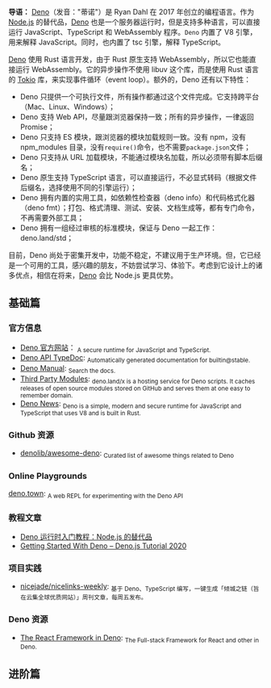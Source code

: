 **导语：** [Deno](https://nicelinks.site/redirect?url=https://deno.land/)（发音："蒂诺"）是 Ryan Dahl 在 2017 年创立的编程语言。作为 [Node.js](https://nicelinks.site/post/5f376ebe1751843ef894c899) 的替代品，[Deno](https://nicelinks.site/redirect?url=https://deno.land/) 也是一个服务器运行时，但是支持多种语言，可以直接运行 JavaScript、TypeScript 和 WebAssembly 程序。`Deno` 内置了 V8 引擎，用来解释 JavaScript。同时，也内置了 tsc 引擎，解释 TypeScript。

[Deno](https://nicelinks.site/redirect?url=https://deno.land/) 使用 Rust 语言开发，由于 Rust 原生支持 WebAssembly，所以它也能直接运行 WebAssembly。它的异步操作不使用 libuv 这个库，而是使用 Rust 语言的 [Tokio](https://nicelinks.site/redirect?url=https://github.com/tokio-rs/tokio) 库，来实现事件循环（event loop）。额外的，Deno 还有以下特性：

- Deno 只提供一个可执行文件，所有操作都通过这个文件完成。它支持跨平台（Mac、Linux、Windows）；
- Deno 支持 Web API，尽量跟浏览器保持一致；所有的异步操作，一律返回 Promise；
- Deno 只支持 ES 模块，跟浏览器的模块加载规则一致。没有 npm，没有 npm_modules 目录，没有`require()`命令，也不需要`package.json`文件；
- Deno 只支持从 URL 加载模块，不能通过模块名加载，所以必须带有脚本后缀名；
- Deno 原生支持 TypeScript 语言，可以直接运行，不必显式转码（根据文件后缀名，选择使用不同的引擎运行）；
- Deno 拥有内置的实用工具，如依赖性检查器（deno info）和代码格式化器（deno fmt）；打包、格式清理、测试、安装、文档生成等，都有专门命令，不再需要外部工具；
- Deno 拥有一组经过审核的标准模块，保证与 Deno 一起工作：deno.land/std；

目前，Deno 尚处于密集开发中，功能不稳定，不建议用于生产环境。但，它已经是一个可用的工具，感兴趣的朋友，不妨尝试学习、体验下。考虑到它设计上的诸多优点，相信在将来，[Deno](https://nicelinks.site/redirect?url=https://deno.land/) 会比 Node.js 更具优势。

## 基础篇

### 官方信息

- [Deno 官方网站](https://deno.land/?utm_source=nicelinks.site)： <sub>A secure runtime for JavaScript and TypeScript.</sub>
- [Deno API TypeDoc](https://doc.deno.land/builtin/stable): <sub>Automatically generated documentation for builtin@stable.</sub>
- [Deno Manual](https://deno.land/manual): <sub>Search the docs.</sub>
- [Third Party Modules](https://deno.land/x): <sub>deno.land/x is a hosting service for Deno scripts. It caches releases of open source modules stored on GitHub and serves them at one easy to remember domain.</sub>
- [Deno News](https://deno.land/posts): <sub>Deno is a simple, modern and secure runtime for JavaScript and TypeScript that uses V8 and is built in Rust.</sub>

### Github 资源

- [denolib/awesome-deno](https://github.com/denolib/awesome-deno): <sub>Curated list of awesome things related to Deno</sub>

### Online Playgrounds

[deno.town](https://deno.town/): <sub>A web REPL for experimenting with the Deno API</sub>

### 教程文章

- [Deno 运行时入门教程：Node.js 的替代品](https://www.ruanyifeng.com/blog/2020/01/deno-intro.html)
- [Getting Started With Deno – Deno.js Tutorial 2020](https://dotnetcrunch.in/getting-started-with-deno/)

### 项目实践

- [nicejade/nicelinks-weekly](https://github.com/nicejade/nicelinks-weekly): <sub>基于 Deno、TypeScript 编写，一键生成「倾城之链（旨在云集全球优质网站）」周刊文章，每周五发布。</sub>

### Deno 资源

- [The React Framework in Deno](https://alephjs.org/): <sub>The Full-stack Framework for React and other in Deno.</sub>

## 进阶篇
